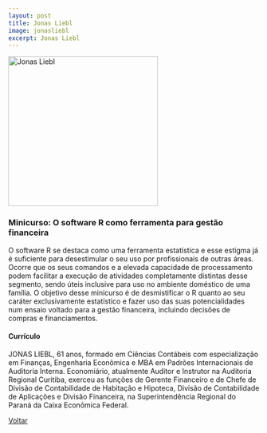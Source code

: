 ```yaml
---
layout: post
title: Jonas Liebl
image: jonasliebl
excerpt: Jonas Liebl
---
```


<p><img src="{{ site.baseurl }}/convidados/{{ page.image }}.jpg" alt="Jonas Liebl" height="300" width="300"/></p>


### Minicurso: O software R como ferramenta para gestão financeira

O software R se destaca como uma ferramenta estatística e esse estigma já é suficiente para desestimular o seu uso por profissionais de outras áreas. Ocorre que os seus comandos e a elevada capacidade de processamento podem facilitar a execução de atividades completamente distintas desse segmento, sendo úteis inclusive para uso no ambiente doméstico de uma famí­lia. O objetivo desse minicurso é de desmistificar o R quanto ao seu caráter exclusivamente estatí­stico e fazer uso das suas potencialidades num ensaio voltado para a gestão financeira, incluindo decisões de compras e financiamentos.

#### Currículo

JONAS LIEBL, 61 anos, formado em Ciências Contábeis com especialização em Finanças, Engenharia Econômica e MBA em Padrões Internacionais de Auditoria Interna. Economiário, atualmente Auditor e Instrutor na Auditoria Regional Curitiba, exerceu as funções de Gerente Financeiro e de Chefe de Divisão de Contabilidade de Habitação e Hipoteca, Divisão de Contabilidade de Aplicações e Divisão Financeira, na Superintendência Regional do Paraná da Caixa Econômica Federal.

<a href="{{ site.baseurl }}/index.html">Voltar</a>
